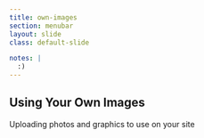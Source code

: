 ```yaml
---
title: own-images
section: menubar
layout: slide
class: default-slide

notes: |
  :)
---
```


## Using Your Own Images
Uploading photos and graphics to use on your site